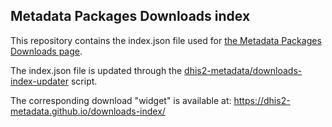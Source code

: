 ## Metadata Packages Downloads index

This repository contains the index.json file used for [the Metadata Packages Downloads page](https://dhis2.org/metadata-package-downloads).

The index.json file is updated through the [dhis2-metadata/downloads-index-updater](https://github.com/dhis2-metadata/downloads-index-updater) script.

The corresponding download "widget" is available at: https://dhis2-metadata.github.io/downloads-index/
